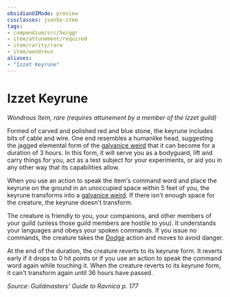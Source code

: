```yaml
---
obsidianUIMode: preview
cssclasses: json5e-item
tags:
- compendium/src/5e/ggr
- item/attunement/required
- item/rarity/rare
- item/wondrous
aliases: 
- "Izzet Keyrune"
---
```

# Izzet Keyrune
*Wondrous Item, rare (requires attunement by a member of the Izzet guild)*  


Formed of carved and polished red and blue stone, the keyrune includes bits of cable and wire. One end resembles a humanlike head, suggesting the jagged elemental form of the [galvanice weird](z_compendium/bestiary/elemental/galvanice-weird-ggr.md) that it can become for a duration of 3 hours. In this form, it will serve you as a bodyguard, lift and carry things for you, act as a test subject for your experiments, or aid you in any other way that its capabilities allow.

When you use an action to speak the item's command word and place the keyrune on the ground in an unoccupied space within 5 feet of you, the keyrune transforms into a [galvanice weird](z_compendium/bestiary/elemental/galvanice-weird-ggr.md). If there isn't enough space for the creature, the keyrune doesn't transform.

The creature is friendly to you, your companions, and other members of your guild (unless those guild members are hostile to you). It understands your languages and obeys your spoken commands. If you issue no commands, the creature takes the [Dodge](z_compendium/rules/actions.md#Dodge) action and moves to avoid danger.

At the end of the duration, the creature reverts to its keyrune form. It reverts early if it drops to 0 hit points or if you use an action to speak the command word again while touching it. When the creature reverts to its keyrune form, it can't transform again until 36 hours have passed.

*Source: Guildmasters' Guide to Ravnica p. 177*
